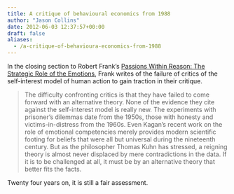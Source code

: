 ```yaml
---
title: A critique of behavioural economics from 1988
author: "Jason Collins"
date: 2012-06-03 12:37:57+00:00
draft: false
aliases:
  - /a-critique-of-behavioura-economics-from-1988
---
```


In the closing section to Robert Frank’s [Passions Within Reason: The Strategic Role of the Emotions](/franks-passions-within-reason/), Frank writes of the failure of critics of the self-interest model of human action to gain traction in their critique.

>The difficulty confronting critics is that they have failed to come forward with an alternative theory. None of the evidence they cite against the self-interest model is really new. The experiments with prisoner’s dilemmas date from the 1950s, those with honesty and victims-in-distress from the 1960s. Even Kagan’s recent work on the role of emotional competencies merely provides modern scientific footing for beliefs that were all but universal during the nineteenth century. But as the philosopher Thomas Kuhn has stressed, a reigning theory is almost never displaced by mere contradictions in the data. If it is to be challenged at all, it must be by an alternative theory that better fits the facts.

Twenty four years on, it is still a fair assessment.
